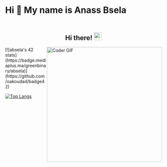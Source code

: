 # Hi 👋 My name is Anass Bsela
<h2 align="center">
 <abc>
  <br>Hi there! <img src="https://user-images.githubusercontent.com/42378118/110234147-e3259600-7f4e-11eb-95be-0c4047144dea.gif" width="25"><br>
 </abc>
</h2>

<div>
 <img width="370" align="right" src="https://media.giphy.com/media/SWoSkN6DxTszqIKEqv/giphy.gif" alt="Coder GIF">
</div>
 <div>[![absela's 42 stats](https://badge.mediaplus.ma/greenbinary/absela)](https://github.com/oakoudad/badge42)</div>

[![Top Langs](https://github-readme-stats.vercel.app/api/top-langs/?username=absela&layout=compact&theme=dracula)](https://github.com/anuraghazra/github-readme-stats)
